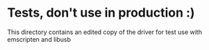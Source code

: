 # Tests, don't use in production :)
This directory contains an edited copy of the driver for test use with emscripten and libusb
